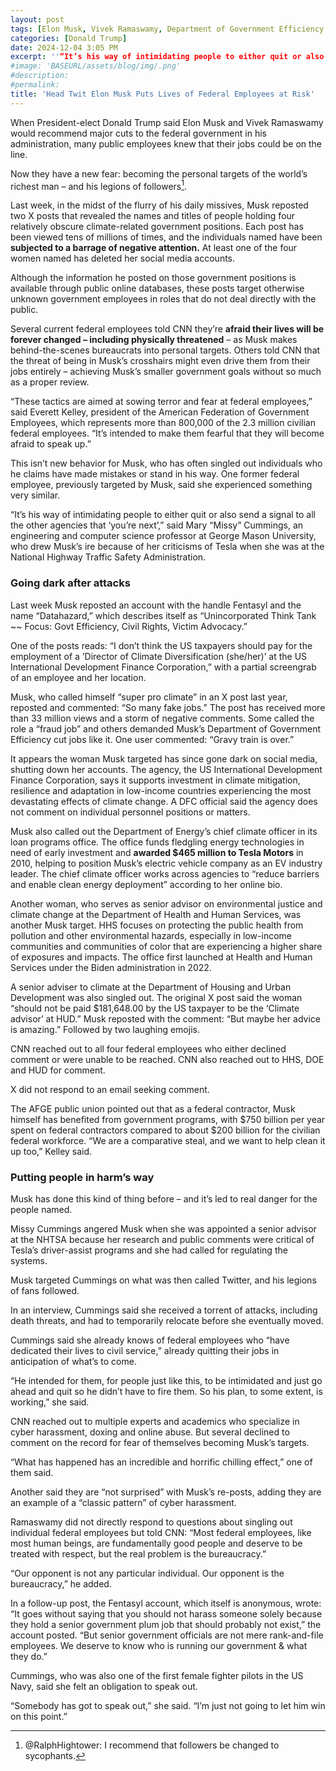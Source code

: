 ```yaml
---
layout: post
tags: [Elon Musk, Vivek Ramaswamy, Department of Government Efficiency (DOGE), dox, public safety, personal lives, federal employees, politics]
categories: [Donald Trump]
date: 2024-12-04 3:05 PM
excerpt: ''“It’s his way of intimidating people to either quit or also send a signal to all the other agencies that ‘you’re next’.” – Mary “Missy” Cummings, engineering and computer science professor at George Mason University, one of the first female fighter pilots in the US Navy, who drew Musk’s ire because of her criticisms of Tesla when she was at the National Highway Traffic Safety Administration.
#image: 'BASEURL/assets/blog/img/.png'
#description:
#permalink:
title: 'Head Twit Elon Musk Puts Lives of Federal Employees at Risk'
---
```



When President-elect Donald Trump said Elon Musk and Vivek Ramaswamy would recommend major cuts to the federal government in his administration, many public employees knew that their jobs could be on the line.

Now they have a new fear: becoming the personal targets of the world’s richest man – and his legions of followers[^21].

[^21]: @RalphHightower: I recommend that followers be changed to sycophants. 

Last week, in the midst of the flurry of his daily missives, Musk reposted two X posts that revealed the names and titles of people holding four relatively obscure climate-related government positions. Each post has been viewed tens of millions of times, and the individuals named have been **subjected to a barrage of negative attention.** At least one of the four women named has deleted her social media accounts.

Although the information he posted on those government positions is available through public online databases, these posts target otherwise unknown government employees in roles that do not deal directly with the public.

Several current federal employees told CNN they’re **afraid their lives will be forever changed – including physically threatened** – as Musk makes behind-the-scenes bureaucrats into personal targets. Others told CNN that the threat of being in Musk’s crosshairs might even drive them from their jobs entirely – achieving Musk’s smaller government goals without so much as a proper review.

“These tactics are aimed at sowing terror and fear at federal employees,” said Everett Kelley, president of the American Federation of Government Employees, which represents more than 800,000 of the 2.3 million civilian federal employees. “It’s intended to make them fearful that they will become afraid to speak up.”

This isn’t new behavior for Musk, who has often singled out individuals who he claims have made mistakes or stand in his way. One former federal employee, previously targeted by Musk, said she experienced something very similar.

“It’s his way of intimidating people to either quit or also send a signal to all the other agencies that ‘you’re next’,” said Mary “Missy” Cummings, an engineering and computer science professor at George Mason University, who drew Musk’s ire because of her criticisms of Tesla when she was at the National Highway Traffic Safety Administration.

### Going dark after attacks

Last week Musk reposted an account with the handle Fentasyl and the name “Datahazard,” which describes itself as “Unincorporated Think Tank ~~ Focus: Govt Efficiency, Civil Rights, Victim Advocacy.”

One of the posts reads: “I don’t think the US taxpayers should pay for the employment of a ’Director of Climate Diversification (she/her)’ at the US International Development Finance Corporation,” with a partial screengrab of an employee and her location.

Musk, who called himself “super pro climate” in an X post last year, reposted and commented: “So many fake jobs.” The post has received more than 33 million views and a storm of negative comments. Some called the role a “fraud job” and others demanded Musk’s Department of Government Efficiency cut jobs like it. One user commented: “Gravy train is over.”

It appears the woman Musk targeted has since gone dark on social media, shutting down her accounts. The agency, the US International Development Finance Corporation, says it supports investment in climate mitigation, resilience and adaptation in low-income countries experiencing the most devastating effects of climate change. A DFC official said the agency does not comment on individual personnel positions or matters.

Musk also called out the Department of Energy’s chief climate officer in its loan programs office. The office funds fledgling energy technologies in need of early investment and **awarded \$465 million to Tesla Motors** in 2010, helping to position Musk’s electric vehicle company as an EV industry leader. The chief climate officer works across agencies to “reduce barriers and enable clean energy deployment” according to her online bio.

Another woman, who serves as senior advisor on environmental justice and climate change at the Department of Health and Human Services, was another Musk target. HHS focuses on protecting the public health from pollution and other environmental hazards, especially in low-income communities and communities of color that are experiencing a higher share of exposures and impacts. The office first launched at Health and Human Services under the Biden administration in 2022.

A senior adviser to climate at the Department of Housing and Urban Development was also singled out. The original X post said the woman “should not be paid \$181,648.00 by the US taxpayer to be the ‘Climate advisor’ at HUD.” Musk reposted with the comment: “But maybe her advice is amazing.” Followed by two laughing emojis.

CNN reached out to all four federal employees who either declined comment or were unable to be reached. CNN also reached out to HHS, DOE and HUD for comment.

X did not respond to an email seeking comment.

The AFGE public union pointed out that as a federal contractor, Musk himself has benefited from government programs, with \$750 billion per year spent on federal contractors compared to about $200 billion for the civilian federal workforce. “We are a comparative steal, and we want to help clean it up too,” Kelley said.

### Putting people in harm’s way

Musk has done this kind of thing before – and it’s led to real danger for the people named.

Missy Cummings angered Musk when she was appointed a senior advisor at the NHTSA because her research and public comments were critical of Tesla’s driver-assist programs and she had called for regulating the systems.

Musk targeted Cummings on what was then called Twitter, and his legions of fans followed.

In an interview, Cummings said she received a torrent of attacks, including death threats, and had to temporarily relocate before she eventually moved.

Cummings said she already knows of federal employees who “have dedicated their lives to civil service,” already quitting their jobs in anticipation of what’s to come.

“He intended for them, for people just like this, to be intimidated and just go ahead and quit so he didn’t have to fire them. So his plan, to some extent, is working,” she said.

CNN reached out to multiple experts and academics who specialize in cyber harassment, doxing and online abuse. But several declined to comment on the record for fear of themselves becoming Musk’s targets.

“What has happened has an incredible and horrific chilling effect,” one of them said.

Another said they are “not surprised” with Musk’s re-posts, adding they are an example of a “classic pattern” of cyber harassment.

Ramaswamy did not directly respond to questions about singling out individual federal employees but told CNN: “Most federal employees, like most human beings, are fundamentally good people and deserve to be treated with respect, but the real problem is the bureaucracy.”

“Our opponent is not any particular individual. Our opponent is the bureaucracy,” he added.

In a follow-up post, the Fentasyl account, which itself is anonymous, wrote: “It goes without saying that you should not harass someone solely because they hold a senior government plum job that should probably not exist,” the account posted. “But senior government officials are not mere rank-and-file employees. We deserve to know who is running our government & what they do.”

Cummings, who was also one of the first female fighter pilots in the US Navy, said she felt an obligation to speak out.

“Somebody has got to speak out,” she said. “I’m just not going to let him win on this point.”
